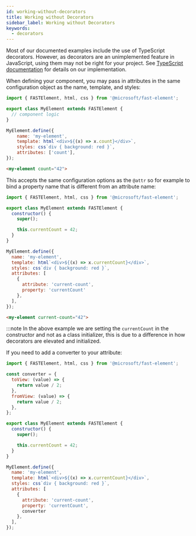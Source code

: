 ```yaml
---
id: working-without-decorators
title: Working without Decorators
sidebar_label: Working without Decorators
keywords:
  - decorators
---
```


Most of our documented examples include the use of TypeScript decorators. However, as decorators are an unimplemented feature in JavaScript, using them may not be right for your project. See [TypeScript documentation](https://www.typescriptlang.org/docs/handbook/decorators.html) for details on our implementation.

When defining your component, you may pass in attributes in the same configuration object as the name, template, and styles:

```javascript
import { FASTElement, html, css } from '@microsoft/fast-element';

export class MyElement extends FASTElement {
  // component logic
}

MyElement.define({
    name: 'my-element',
    template: html`<div>${(x) => x.count}</div>`,
    styles: css`div { background: red }`,
    attributes: ['count'],
});
```

```html
<my-element count="42">
```

This accepts the same configuration options as the `@attr` so for example to bind a property name that is different from an attribute name:

```javascript
import { FASTElement, html, css } from '@microsoft/fast-element';

export class MyElement extends FASTElement {
  constructor() {
    super();

    this.currentCount = 42;
  }
}

MyElement.define({
  name: 'my-element',
  template: html`<div>${(x) => x.currentCount}</div>`,
  styles: css`div { background: red }`,
  attributes: [
    {
      attribute: 'current-count',
      property: 'currentCount'
    },
  ],
});
```

```html
<my-element current-count="42">
```

:::note
In the above example we are setting the `currentCount` in the constructor and not as a class initializer, this is due to a difference in how decorators are elevated and initialized.

If you need to add a converter to your attribute:

```javascript
import { FASTElement, html, css } from '@microsoft/fast-element';

const converter = {
  toView: (value) => {
    return value / 2;
  },
  fromView: (value) => {
    return value / 2;
  },
};

export class MyElement extends FASTElement {
  constructor() {
    super();

    this.currentCount = 42;
  }
}

MyElement.define({
  name: 'my-element',
  template: html`<div>${(x) => x.currentCount}</div>`,
  styles: css`div { background: red }`,
  attributes: [
    {
      attribute: 'current-count',
      property: 'currentCount',
      converter
    },
  ],
});
```